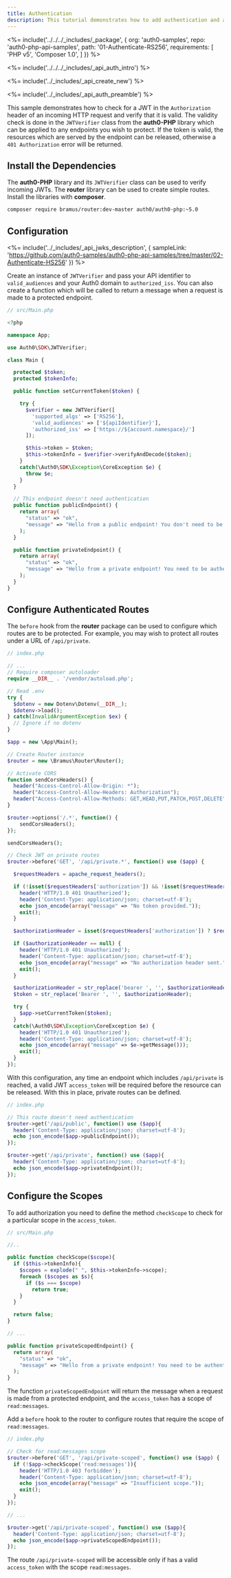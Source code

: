 ```yaml
---
title: Authentication
description: This tutorial demonstrates how to add authentication and authorization to a PHP API
---
```


<%= include('../../../_includes/_package', {
  org: 'auth0-samples',
  repo: 'auth0-php-api-samples',
  path: '01-Authenticate-RS256',
  requirements: [
    'PHP v5',
    'Composer 1.0',
  ]
}) %>

<%= include('../../../_includes/_api_auth_intro') %>

<%= include('../_includes/_api_create_new') %>

<%= include('../_includes/_api_auth_preamble') %>

This sample demonstrates how to check for a JWT in the `Authorization` header of an incoming HTTP request and verify that it is valid. The validity check is done in the `JWTVerifier` class from the **auth0-PHP** library which can be applied to any endpoints you wish to protect. If the token is valid, the resources which are served by the endpoint can be released, otherwise a `401 Authorization` error will be returned.

## Install the Dependencies

The **auth0-PHP** library and its `JWTVerifier` class can be used to verify incoming JWTs. The **router** library can be used to create simple routes. Install the libraries with **composer**.

```bash
composer require bramus/router:dev-master auth0/auth0-php:~5.0
```

## Configuration

<%= include('../_includes/_api_jwks_description', { sampleLink: 'https://github.com/auth0-samples/auth0-php-api-samples/tree/master/02-Authenticate-HS256' }) %>

Create an instance of `JWTVerifier` and pass your API identifier to `valid_audiences` and your Auth0 domain to `authorized_iss`. You can also create a function which will be called to return a message when a request is made to a protected endpoint.

```php
// src/Main.php

<?php

namespace App;

use Auth0\SDK\JWTVerifier;

class Main {

  protected $token;
  protected $tokenInfo;

  public function setCurrentToken($token) {

    try {
      $verifier = new JWTVerifier([
        'supported_algs' => ['RS256'],
        'valid_audiences' => ['${apiIdentifier}'],
        'authorized_iss' => ['https://${account.namespace}/']
      ]);

      $this->token = $token;
      $this->tokenInfo = $verifier->verifyAndDecode($token);
    }
    catch(\Auth0\SDK\Exception\CoreException $e) {
      throw $e;
    }
  }

  // This endpoint doesn't need authentication
  public function publicEndpoint() {
    return array(
      "status" => "ok",
      "message" => "Hello from a public endpoint! You don't need to be authenticated to see this."
    );
  }

  public function privateEndpoint() {
    return array(
      "status" => "ok",
      "message" => "Hello from a private endpoint! You need to be authenticated to see this."
    );
  }
}
```

## Configure Authenticated Routes

The `before` hook from the **router** package can be used to configure which routes are to be protected. For example, you may wish to protect all routes under a URL of `/api/private`.

```php
// index.php

// ...
// Require composer autoloader
require __DIR__ . '/vendor/autoload.php';

// Read .env
try {
  $dotenv = new Dotenv\Dotenv(__DIR__);
  $dotenv->load();
} catch(InvalidArgumentException $ex) {
  // Ignore if no dotenv
}

$app = new \App\Main();

// Create Router instance
$router = new \Bramus\Router\Router();

// Activate CORS
function sendCorsHeaders() {
  header("Access-Control-Allow-Origin: *");
  header("Access-Control-Allow-Headers: Authorization");
  header("Access-Control-Allow-Methods: GET,HEAD,PUT,PATCH,POST,DELETE");
}

$router->options('/.*', function() {
    sendCorsHeaders();
});

sendCorsHeaders();

// Check JWT on private routes
$router->before('GET', '/api/private.*', function() use ($app) {

  $requestHeaders = apache_request_headers();

  if (!isset($requestHeaders['authorization']) && !isset($requestHeaders['Authorization'])) {
    header('HTTP/1.0 401 Unauthorized');
    header('Content-Type: application/json; charset=utf-8');
    echo json_encode(array("message" => "No token provided."));
    exit();
  }

  $authorizationHeader = isset($requestHeaders['authorization']) ? $requestHeaders['authorization'] : $requestHeaders['Authorization'];

  if ($authorizationHeader == null) {
    header('HTTP/1.0 401 Unauthorized');
    header('Content-Type: application/json; charset=utf-8');
    echo json_encode(array("message" => "No authorization header sent."));
    exit();
  }

  $authorizationHeader = str_replace('bearer ', '', $authorizationHeader);
  $token = str_replace('Bearer ', '', $authorizationHeader);

  try {
    $app->setCurrentToken($token);
  }
  catch(\Auth0\SDK\Exception\CoreException $e) {
    header('HTTP/1.0 401 Unauthorized');
    header('Content-Type: application/json; charset=utf-8');
    echo json_encode(array("message" => $e->getMessage()));
    exit();
  }
});
```

With this configuration, any time an endpoint which includes `/api/private` is reached, a valid JWT `access_token` will be required before the resource can be released. With this in place, private routes can be defined.

```php
// index.php

// This route doesn't need authentication
$router->get('/api/public', function() use ($app){
  header('Content-Type: application/json; charset=utf-8');
  echo json_encode($app->publicEndpoint());
});

$router->get('/api/private', function() use ($app){
  header('Content-Type: application/json; charset=utf-8');
  echo json_encode($app->privateEndpoint());
});
```

## Configure the Scopes

To add authorization you need to define the method `checkScope` to check for a particular scope in the `access_token`.

```php
// src/Main.php

//..

public function checkScope($scope){
  if ($this->tokenInfo){
    $scopes = explode(" ", $this->tokenInfo->scope);
    foreach ($scopes as $s){
      if ($s === $scope)
        return true;
    }
  }

  return false;
}

// ...

public function privateScopedEndpoint() {
  return array(
    "status" => "ok",
    "message" => "Hello from a private endpoint! You need to be authenticated and have a scope of read:messages to see this."
  );
}
```

The function `privateScopedEndpoint` will return the message when a request is made from a protected endpoint, and the `access_token` has a scope of `read:messages`.

Add a `before` hook to the router to configure routes that require the scope of `read:messages`.

```php
// index.php

// Check for read:messages scope
$router->before('GET', '/api/private-scoped', function() use ($app) {
  if (!$app->checkScope('read:messages')){
    header('HTTP/1.0 403 forbidden');
    header('Content-Type: application/json; charset=utf-8');
    echo json_encode(array("message" => "Insufficient scope."));
    exit();
  }
});

// ...

$router->get('/api/private-scoped', function() use ($app){
  header('Content-Type: application/json; charset=utf-8');
  echo json_encode($app->privateScopedEndpoint());
});
```

The route `/api/private-scoped` will be accessible only if has a valid `access_token` with the scope `read:messages`.
